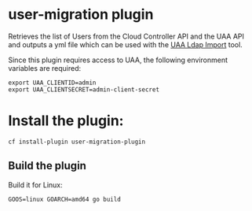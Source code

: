 user-migration plugin
======


Retrieves the list of Users from the Cloud Controller API and the UAA API and outputs a yml file which can be used with the [UAA Ldap Import](https://github.com/pivotalservices/uaaldapimport) tool.


Since this plugin requires access to UAA, the following environment variables are required:

```
export UAA_CLIENTID=admin
export UAA_CLIENTSECRET=admin-client-secret
```

# Install the plugin:

`cf install-plugin user-migration-plugin`

## Build the plugin

Build it for Linux:

`GOOS=linux GOARCH=amd64 go build`
